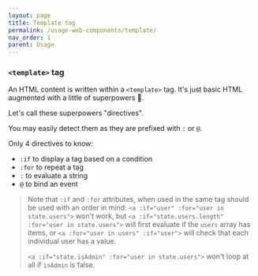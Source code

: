 ```yaml
---
layout: page
title: Template tag
permalink: /usage-web-components/template/
nav_order: 1
parent: Usage
---
```


### `<template>` tag

An HTML content is written within a `<template>` tag.
It's just basic HTML augmented with a little of superpowers 🦸.

Let's call these superpowers "directives".

You may easily detect them as they are prefixed with `:` or `@`.

Only 4 directives to know:

- `:if` to display a tag based on a condition
- `:for` to repeat a tag
- `:` to evaluate a string
- `@` to bind an event

> Note that `:if` and `:for` attributes, when used in the same tag should be used
> with an order in mind: `<a :if="user" :for="user in state.users">` won't work,
> but `<a :if="state.users.length" :for="user in state.users">` will first evaluate if the `users` array has items,
> or `<a :for="user in users" :if="user">` will check that each individual user has a value.
>
> `<a :if="state.isAdmin" :for="user in state.users">` won't loop at all if `isAdmin` is false.
